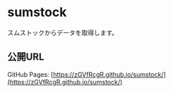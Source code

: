 # sumstock
スムストックからデータを取得します。

## 公開URL

GitHub Pages: [https://zGVfRcgR.github.io/sumstock/](https://zGVfRcgR.github.io/sumstock/)
